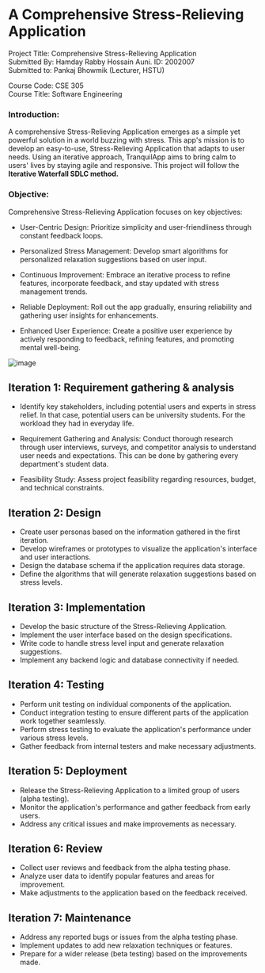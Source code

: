 
# A Comprehensive Stress-Relieving Application



Project Title: Comprehensive Stress-Relieving Application
<br>
Submitted By: Hamday Rabby Hossain Auni. ID: 2002007
<br>
Submitted to: Pankaj Bhowmik (Lecturer, HSTU)
<br>

Course Code: CSE 305
<br>
Course Title: Software Engineering

### Introduction:
A comprehensive Stress-Relieving Application emerges as a simple yet powerful solution in a world buzzing with stress. This app's mission is to develop an easy-to-use, Stress-Relieving Application that adapts to user needs. Using an iterative approach, TranquilApp aims to bring calm to users' lives by staying agile and responsive. This project will follow the **Iterative Waterfall SDLC method.**

### Objective:
Comprehensive Stress-Relieving Application focuses on key objectives:

- User-Centric Design: Prioritize simplicity and user-friendliness through constant feedback loops.

- Personalized Stress Management: Develop smart algorithms for personalized relaxation suggestions based on user input.

- Continuous Improvement: Embrace an iterative process to refine features, incorporate feedback, and stay updated with stress management trends.

- Reliable Deployment: Roll out the app gradually, ensuring reliability and gathering user insights for enhancements.

- Enhanced User Experience: Create a positive user experience by actively responding to feedback, refining features, and promoting mental well-being.


![image](https://github.com/Hamdayrabby/Comprehensive-Stress-Relieving-Application/assets/68457391/8d9815cc-e4f5-42cd-b7cb-15364531e632)




## Iteration 1: Requirement gathering & analysis

- Identify key stakeholders, including potential users and experts in stress relief. In that case, potential users can be university students. For the workload they had in everyday life.

- Requirement Gathering and Analysis: Conduct thorough research through user interviews, surveys, and competitor analysis to understand user needs and expectations. This can be done by gathering every department's student data.

- Feasibility Study: Assess project feasibility regarding resources, budget, and technical constraints.




## Iteration 2: Design
- Create user personas based on the information gathered in the first iteration.
- Develop wireframes or prototypes to visualize the application's interface and user interactions.
- Design the database schema if the application requires data storage.
- Define the algorithms that will generate relaxation suggestions based on stress levels.

## Iteration 3: Implementation


- Develop the basic structure of the Stress-Relieving Application.
- Implement the user interface based on the design specifications.
- Write code to handle stress level input and generate relaxation suggestions.
- Implement any backend logic and database connectivity if needed.


## Iteration 4: Testing

- Perform unit testing on individual components of the application.
- Conduct integration testing to ensure different parts of the application work together seamlessly.
- Perform stress testing to evaluate the application's performance under various stress levels.
- Gather feedback from internal testers and make necessary adjustments.



## Iteration 5: Deployment

- Release the Stress-Relieving Application to a limited group of users (alpha testing).
- Monitor the application's performance and gather feedback from early users.
- Address any critical issues and make improvements as necessary.

## Iteration 6: Review

- Collect user reviews and feedback from the alpha testing phase.
- Analyze user data to identify popular features and areas for improvement.
- Make adjustments to the application based on the feedback received.

## Iteration 7: Maintenance
- Address any reported bugs or issues from the alpha testing phase.
- Implement updates to add new relaxation techniques or features.
- Prepare for a wider release (beta testing) based on the improvements made.


